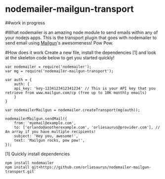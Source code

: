 nodemailer-mailgun-transport
============================

##work in progress

#What
nodemailer is an amazing node module to send emails within any of your nodejs apps.
This is the transport plugin that goes with nodemailer to send email using [Mailgun](https://mailgun.com/)'s awesomeness!
Pow Pow.

#How does it work
Create a new file, install the dependencies [1] and look at the skeleton code below to get you started quickly!



    var nodemailer = require('nodemailer');
    var mg = require('nodemailer-mailgun-transport');
    
    var auth = {
    	auth: {
    	api_key: 'key-1234123412341234' // This is your API key that you retrieve from www.mailgun.com/cp (free up to 10K monthly emails)
    	}
    }
    
    var nodemailerMailgun = nodemailer.createTransport(mg(auth));
    
    nodemailerMailgun.sendMail({
        from: 'myemail@example.com',
        to: ['orlando@anotherexample.com', 'orliesaurus@provider.com'], // An array if you have multiple recipients!
        subject: 'Hey you, awesome!',
        text: 'Mailgun rocks, pow pow!',
    });
    
[1] Quickly install dependencies

	npm install nodemailer
	npm install git+https://github.com/orliesaurus/nodemailer-mailgun-transport.git`

